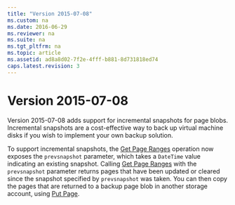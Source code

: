 ```yaml
---
title: "Version 2015-07-08"
ms.custom: na
ms.date: 2016-06-29
ms.reviewer: na
ms.suite: na
ms.tgt_pltfrm: na
ms.topic: article
ms.assetid: ad8a8d02-7f2e-4fff-b881-8d731818ed74
caps.latest.revision: 3
---
```

# Version 2015-07-08
Version 2015-07-08 adds support for incremental snapshots for page blobs. Incremental snapshots are a cost-effective way to back up virtual machine disks if you wish to implement your own backup solution.  
  
 To support incremental snapshots, the [Get Page Ranges](../StorageServicesREST/Get-Page-Ranges.md) operation now exposes the `prevsnapshot` parameter, which takes a `DateTime` value indicating an existing snapshot.  Calling [Get Page Ranges](../StorageServicesREST/Get-Page-Ranges.md) with the `prevsnapshot` parameter returns pages that have been updated or cleared since the snapshot specified by `prevsnapshot` was taken. You can then copy the pages that are returned to a backup page blob in another storage account, using [Put Page](../StorageServicesREST/Put-Page.md).